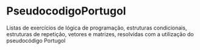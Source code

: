 # PseudocodigoPortugol
Listas de exercícios de lógica de programação, estruturas condicionais, estruturas de repetição, vetores e matrizes, resolvidas com a utilização do pseudocódigo Portugol
